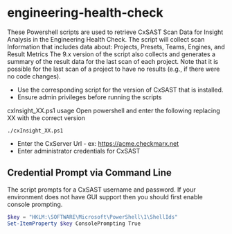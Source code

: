 # engineering-health-check

These Powershell scripts are used to retrieve  CxSAST Scan Data for Insight Analysis in the Engineering Health Check.
The script will collect scan Information that includes data about: Projects, Presets, Teams, Engines, and Result Metrics
The 9.x version of the script also collects and generates a summary of the result data for the last scan of each project. Note that it is possible for the last scan of a project to have no results (e.g., if there were no code changes).

* Use the corresponding script for the version of CxSAST that is installed.
* Ensure admin privileges before running the scripts


cxInsight_XX.ps1 usage
Open powershell and enter the following replacing XX with the correct version
```
./cxInsight_XX.ps1
```
* Enter the CxServer Url - ex: https://acme.checkmarx.net
* Enter administrator credentials for CxSAST


## Credential Prompt via Command Line

The script prompts for a CxSAST username and password. If your environment does not have GUI support then you should first enable console prompting. 

```powershell
$key = "HKLM:\SOFTWARE\Microsoft\PowerShell\1\ShellIds"
Set-ItemProperty $key ConsolePrompting True
```
